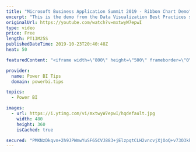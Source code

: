 ```yaml
---
title: "Microsoft Business Application Summit 2019 - Ribbon Chart Demo"
excerpt: "This is the demo from the Data Visualization Best Practices session BRK 3023 from the Microsoft Business Application Summit"
originalUrl: https://youtube.com/watch?v=mxtwyW7epwI
type: video
price: Free
length: PT13M25S
publishedDateTime: 2019-10-23T20:40:48Z
heat: 50

featuredContent: "<iframe width=\"800\" height=\"500\" frameborder=\"0\" src=\"https://www.youtube.com/embed/mxtwyW7epwI\" allow=\"accelerometer; autoplay; encrypted-media; gyroscope; picture-in-picture\" allowfullscreen></iframe>"

provider:
  name: Power BI Tips
  domain: powerbi.tips

topics:
  - Power BI

images:
  - url: https://i.ytimg.com/vi/mxtwyW7epwI/hqdefault.jpg
    width: 480
    height: 360
    isCached: true

secured: "PMKNzDkqvn+2h9JPWmwYuSF65CVJ883+jElzpqtCLH2vncvjXjOoQ+v73O3kkpVnmDCbz12SQ1/Nakq/+ne8VjiZsu5RoKeSzNQ0WqOk3rUa4lYxAskUpXj4EyIH1+PIZNdc5IHUMq4gIjocKvPV0k1Plrx5HPDhGvzmqUcJa03dVSIAOAm4XVugrIFI8yRLrYzh7Z8MuCJwMX61D6Lwa0O0Z3Ekd48D14j+VWTzoZn0X7cvGRGjTthi1Ztik9z+JM2jzFnI+g2vOfKuPv4tat1eTCdY47Oi1xjsPSdTXosorTCtoJR4WrX8loee9uUzAZr0F0wIjE2MFrGLJEo3y0eeF4cpJiexfFven/zQ2qMcLNWsGQjW5I4eg2p2vfuenP3sclCiq+DJyI0KW5eVCvzeTz45KANOhqALKqcR3Zw=;kgD4Zeneyk3+fp18K0Lv1Q=="
---
```


